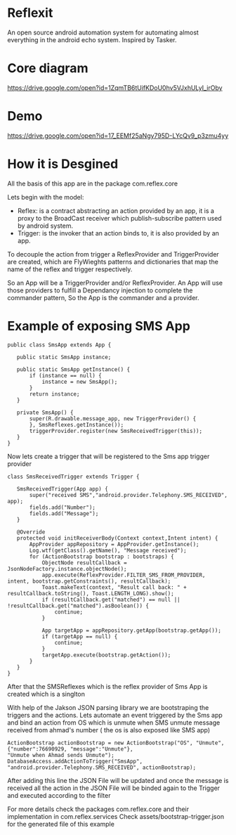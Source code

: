 # Reflexit
An open source android automation system for automating almost everything in the android echo system. 
Inspired by Tasker.

# Core diagram
 https://drive.google.com/open?id=1ZqmTB6tUifKDoU0hv5VJxhULyI_irOby
 
 # Demo
 https://drive.google.com/open?id=17_EEMf25aNgy795D-LYcQv9_p3zmu4yy
 
 # How it is Desgined
 
 All the basis of this app are in the package com.reflex.core
 
 Lets begin with the model:
   - Reflex: is a contract abstracting an action provided by an app, it is a proxy to the BroadCast receiver 
     which publish-subscribe pattern used by android system.
   - Trigger: is the invoker that an action binds to, it is also provided by an app.
 
 To decouple the action from trigger a ReflexProvider and TriggerProvider are created, which are FlyWieghts patterns 
 and dictionaries that map the name of the reflex and trigger respectively.
 
 So an App will be a TriggerProvider and/or ReflexProvider. An App will use those providers to fulfill a Dependancy injection
 to complete the commander pattern, So the App is the commander and a provider.
 
 # Example of exposing SMS App
 
 ```
public class SmsApp extends App {

    public static SmsApp instance;

    public static SmsApp getInstance() {
        if (instance == null) {
            instance = new SmsApp();
        }
        return instance;
    }

    private SmsApp() {
        super(R.drawable.message_app, new TriggerProvider() {
        }, SmsReflexes.getInstance());
        triggerProvider.register(new SmsReceivedTrigger(this));
    }
}
```
Now lets create a trigger that will be registered to the Sms app trigger provider
 
 ```
 class SmsReceivedTrigger extends Trigger {

    SmsReceivedTrigger(App app) {
        super("received SMS","android.provider.Telephony.SMS_RECEIVED", app);
        fields.add("Number");
        fields.add("Message");
    }

    @Override
    protected void initReceiverBody(Context context,Intent intent) {
        AppProvider appRepository = AppProvider.getInstance();
        Log.wtf(getClass().getName(), "Message received");
        for (ActionBootstrap bootstrap : bootstraps) {
            ObjectNode resultCallback = JsonNodeFactory.instance.objectNode();
            app.execute(ReflexProvider.FILTER_SMS_FROM_PROVIDER, intent, bootstrap.getConstraints(), resultCallback);
            Toast.makeText(context, "Result call back: " + resultCallback.toString(), Toast.LENGTH_LONG).show();
            if (resultCallback.get("matched") == null || !resultCallback.get("matched").asBoolean()) {
                continue;
            }

            App targetApp = appRepository.getApp(bootstrap.getApp());
            if (targetApp == null) {
                continue;
            }
            targetApp.execute(bootstrap.getAction());
        }
    }
}

 ```
After that the SMSReflexes which is the reflex provider of Sms App is created which is a singlton

 
With help of the Jakson JSON parsing library we are bootstraping the triggers and the actions. 
Lets automate an event triggered by the Sms app and bind an action from OS which is unmute when SMS unmute message 
received from ahmad's number ( the os is also exposed like SMS app)

 ```
 ActionBootstrap actionBootstrap = new ActionBootstrap("OS", "Unmute",{"number":76690929, "message":"Unmute"}, 
 "Unmute when Ahmad sends Unmute");
 DatabaseAccess.addActionToTrigger("SmsApp", "android.provider.Telephony.SMS_RECEIVED", actionBootstrap);
 ```
 After adding this line the JSON File will be updated and once the message is received all the action in the
 JSON File will be binded again to the Trigger and executed according to the filter
 
 For more details check the packages com.reflex.core and their implementation in com.reflex.services
 Check assets/bootstrap-trigger.json for the generated file of this example
